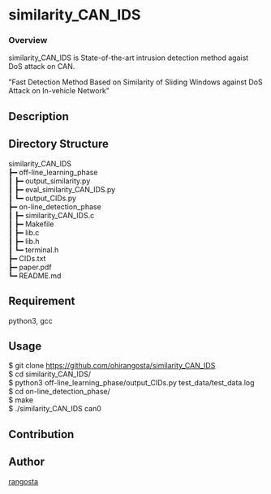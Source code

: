 similarity_CAN_IDS
====

### Overview

similarity_CAN_IDS is State-of-the-art intrusion detection method agaist DoS attack on CAN.

"Fast Detection Method Based on Similarity of Sliding Windows against DoS Attack on In-vehicle Network"

## Description



## Directory Structure

similarity_CAN_IDS  
┣━ off-line_learning_phase  
┃	┣━ output_similarity.py  
┃	┣━ eval_similarity_CAN_IDS.py  
┃	┗━ output_CIDs.py  
┣━ on-line_detection_phase  
┃	┣━ similarity_CAN_IDS.c  
┃	┣━ Makefile  
┃	┣━ lib.c  
┃   ┣━ lib.h  
┃	┗━ terminal.h  
┣━ CIDs.txt  
┣━ paper.pdf  
┗━ README.md  

## Requirement

python3, gcc

## Usage

$ git clone https://github.com/ohirangosta/similarity_CAN_IDS  
$ cd similarity_CAN_IDS/  
$ python3 off-line_learning_phase/output_CIDs.py test_data/test_data.log  
$ cd on-line_detection_phase/  
$ make  
$ ./similarity_CAN_IDS can0  

## Contribution

## Author

[rangosta](https://github.com/ohirangosta)
